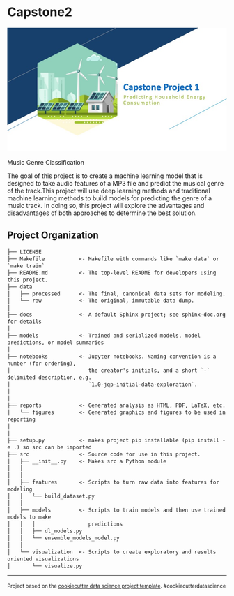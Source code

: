 Capstone2
==============================

![alt text](https://github.com/ishareef7/Springboard/blob/master/Capstone1/Capstone1_Reports/title_slide.jpg "HOUSEHOLD ENERGY CONSUMPTION PREDICTION TOOL")

Music Genre Classification

The goal of this project is to create a machine learning model that is designed to take audio features of a MP3 file and predict the musical genre of the track.This project will use deep learning methods and traditional machine learning methods to build models for predicting the genre of a music track. In doing so, this project will explore the advantages and disadvantages of both approaches to determine the best solution.

Project Organization
------------

    ├── LICENSE
    ├── Makefile           <- Makefile with commands like `make data` or `make train`
    ├── README.md          <- The top-level README for developers using this project.
    ├── data
    │   ├── processed      <- The final, canonical data sets for modeling.
    │   └── raw            <- The original, immutable data dump.
    │
    ├── docs               <- A default Sphinx project; see sphinx-doc.org for details
    │
    ├── models             <- Trained and serialized models, model predictions, or model summaries
    │
    ├── notebooks          <- Jupyter notebooks. Naming convention is a number (for ordering),
    │                         the creator's initials, and a short `-` delimited description, e.g.
    │                         `1.0-jqp-initial-data-exploration`.
    │
    │
    ├── reports            <- Generated analysis as HTML, PDF, LaTeX, etc.
    │   └── figures        <- Generated graphics and figures to be used in reporting
    │
    │
    ├── setup.py           <- makes project pip installable (pip install -e .) so src can be imported
    ├── src                <- Source code for use in this project.
    │   ├── __init__.py    <- Makes src a Python module
    │   │
    │   │
    │   ├── features       <- Scripts to turn raw data into features for modeling
    │   │   └── build_dataset.py
    │   │
    │   ├── models         <- Scripts to train models and then use trained models to make
    │   │   │                 predictions
    │   │   ├── dl_models.py
    │   │   └── ensemble_models_model.py
    │   │
    │   └── visualization  <- Scripts to create exploratory and results oriented visualizations
    │       └── visualize.py



--------

<p><small>Project based on the <a target="_blank" href="https://drivendata.github.io/cookiecutter-data-science/">cookiecutter data science project template</a>. #cookiecutterdatascience</small></p>
